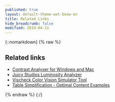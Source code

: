 ```yaml
---
published: true
layout: default-theme-wet-boew-en
title: Related Links
hide_breadcrumb: false
modified: 2019-04-11
---
```

{::nomarkdown}
{% raw %}
<!-- Related Links -->
<div class="row">
	<div class="mrgn-lft-md mrgn-rght-md">
		<h2 class="page-header" id="related-links">Related links</h2>
		<ul>
			<li><a href="http://www.paciellogroup.com/resources/contrast-analyser.html" rel="external">Contrast Analyser for Windows and Mac</a></li>
			<li><a href="http://juicystudio.com/services/luminositycontrastratio.php" rel="external">Juicy Studios Luminosity Analyzer</a></li>
			<li><a href="http://www.vischeck.com/vischeck/vischeckURL.php" rel="external">Vischeck Color Vision Simulator Tool</a></li>
			<li><a href="http://wet-boew.github.io/wet-boew/demos/tableparser/tbl-simp-en.html">Table Simplification - Optimal Content Examples</a></li>
		</ul>
	</div>
</div>
{% endraw %}
{:/}
